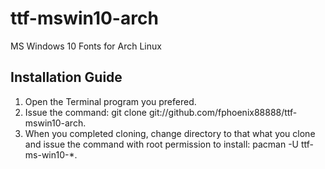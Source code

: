 # ttf-mswin10-arch
MS Windows 10 Fonts for Arch Linux

## Installation Guide
1. Open the Terminal program you prefered.
2. Issue the command: git clone git://github.com/fphoenix88888/ttf-mswin10-arch.
3. When you completed cloning, change directory to that what you clone and issue the command with root permission to install: pacman -U ttf-ms-win10-*.
